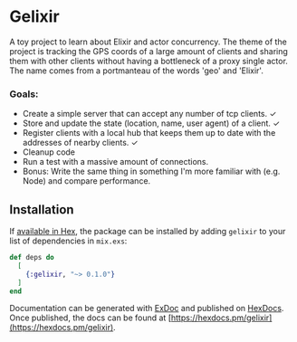 # Gelixir

A toy project to learn about Elixir and actor concurrency.
The theme of the project is tracking the GPS coords
of a large amount of clients
and sharing them with other clients
without having a bottleneck of a proxy single actor.
The name comes from a portmanteau of the words 'geo' and 'Elixir'.

### Goals:

- Create a simple server that can accept any number of tcp clients. ✓
- Store and update the state (location, name, user agent) of a client. ✓
- Register clients with a local hub that keeps them up to date with the addresses of nearby clients. ✓
- Cleanup code
- Run a test with a massive amount of connections.
- Bonus: Write the same thing in something I'm more familiar with (e.g. Node) and compare performance.

## Installation

If [available in Hex](https://hex.pm/docs/publish), the package can be installed
by adding `gelixir` to your list of dependencies in `mix.exs`:

```elixir
def deps do
  [
    {:gelixir, "~> 0.1.0"}
  ]
end
```

Documentation can be generated with [ExDoc](https://github.com/elixir-lang/ex_doc)
and published on [HexDocs](https://hexdocs.pm). Once published, the docs can
be found at [https://hexdocs.pm/gelixir](https://hexdocs.pm/gelixir).

